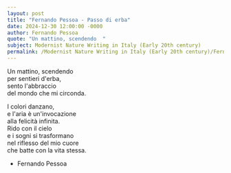 ```yaml
---
layout: post
title: "Fernando Pessoa - Passo di erba"
date: 2024-12-30 12:00:00 -0000
author: Fernando Pessoa
quote: "Un mattino, scendendo  "
subject: Modernist Nature Writing in Italy (Early 20th century)
permalink: /Modernist Nature Writing in Italy (Early 20th century)/Fernando Pessoa/Fernando Pessoa - Passo di erba
---
```


Un mattino, scendendo  
per sentieri d'erba,  
sento l'abbraccio  
del mondo che mi circonda.  

I colori danzano,  
e l'aria è un'invocazione  
alla felicità infinita.  
Rido con il cielo  
e i sogni si trasformano  
nel riflesso del mio cuore  
che batte con la vita stessa.

- Fernando Pessoa
